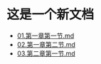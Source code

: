 # 这是一个新文档

- [01.第一章第一节.md](Chaper1/2017070401.md)
- [02.第一章第二节.md](Chaper1/2017070402.md)
- [03.第二章第一节.md](Chaper1/2017070403.md)


